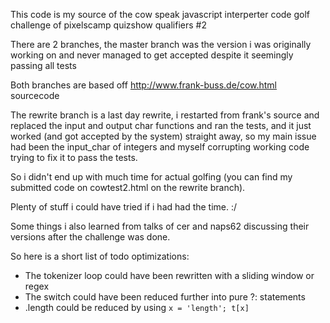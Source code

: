 This code is my source of the cow speak javascript interperter code golf challenge of pixelscamp quizshow qualifiers #2

There are 2 branches, the master branch was the version i was originally working on and never managed to get accepted despite it seemingly passing all tests

Both branches are based off http://www.frank-buss.de/cow.html sourcecode

The rewrite branch is a last day rewrite, i restarted from frank's source and replaced the input and output char functions and ran the tests, and it just worked (and got accepted by the system) straight away, so my main issue had been the input_char of integers and myself  corrupting working code trying to fix it to pass the tests.

So i didn't end up with much time for actual golfing (you can find my submitted code on cowtest2.html on the rewrite branch).

Plenty of stuff i could have tried if i had had the time. :/

Some things i also learned from talks of cer and naps62 discussing their versions after the challenge was done.

So here is a short list of todo optimizations:
- The tokenizer loop could have been rewritten with a sliding window or regex
- The switch could have been reduced further into pure ?: statements
- .length could be reduced by using ```x = 'length'; t[x]```
